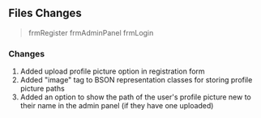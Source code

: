 ## Files Changes
> frmRegister
> frmAdminPanel
> frmLogin

### Changes
1. Added upload profile picture option in registration form
2. Added "image" tag to BSON representation classes for storing profile picture paths
3. Added an option to show the path of the user's profile picture new to their name in the admin panel (if they have one uploaded)
